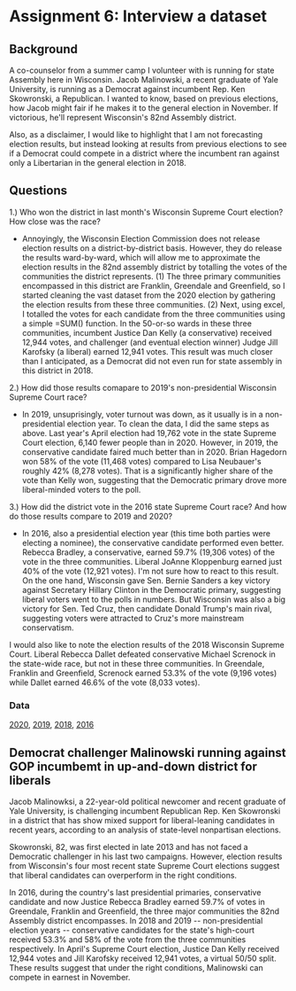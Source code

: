 # Assignment 6: Interview a dataset 

## Background 
A co-counselor from a summer camp I volunteer with is running for state Assembly here in Wisconsin. Jacob Malinowski, a recent graduate of Yale University, is running as a Democrat against incumbent Rep. Ken Skowronski, a Republican. I wanted to know, based on previous elections, how Jacob might fair if he makes it to the general election in November. If victorious, he'll represent Wisconsin's 82nd Assembly district. 

Also, as a disclaimer, I would like to highlight that I am not forecasting election results, but instead looking at results from previous elections to see if a Democrat could compete in a district where the incumbent ran against only a Libertarian in the general election in 2018.

## Questions

1.) Who won the district in last month's Wisconsin Supreme Court election? How close was the race?
* Annoyingly, the Wisconsin Election Commission does not release election results on a district-by-district basis. However, they do release the results ward-by-ward, which will allow me to approximate the election results in the 82nd assembly district by totalling the votes of the communities the district represents. (1) The three primary communities encompassed in this district are Franklin, Greendale and Greenfield, so I started cleaning the vast dataset from the 2020 election by gathering the election results from these three communities. (2) Next, using excel, I totalled the votes for each candidate from the three communities using a simple =SUM() function. In the 50-or-so wards in these three communities, incumbent Justice Dan Kelly (a conservative) received 12,944 votes, and challenger (and eventual election winner) Judge Jill Karofsky (a liberal) earned 12,941 votes. This result was much closer than I anticipated, as a Democrat did not even run for state assembly in this district in 2018.

2.) How did those results comapare to 2019's non-presidential Wisconsin Supreme Court race?
* In 2019, unsuprisingly, voter turnout was down, as it usually is in a non-presidential election year. To clean the data, I did the same steps as above. Last year's April election had 19,762 vote in the state Supreme Court election, 6,140 fewer people than in 2020. However, in 2019, the conservative candidate faired much better than in 2020. Brian Hagedorn won 58% of the vote (11,468 votes) compared to Lisa  Neubauer's roughly 42% (8,278 votes). That is a significantly higher share of the vote than Kelly won, suggesting that the Democratic primary drove more liberal-minded voters to the poll.  


3.) How did the district vote in the 2016 state Supreme Court race? And how do those results compare to 2019 and 2020?
* In 2016, also a presidential election year (this time both parties were electing a nominee), the conservative candidate performed even better. Rebecca Bradley, a conservative, earned 59.7% (19,306 votes) of the vote in the three communities. Liberal JoAnne Kloppenburg earned just 40% of the vote (12,921 votes). I'm not sure how to react to this result. On the one hand, Wisconsin gave Sen. Bernie Sanders a key victory against Secretary Hillary Clinton in the Democratic primary, suggesting liberal voters went to the polls in numbers. But Wisconsin was also a big victory for Sen. Ted Cruz, then candidate Donald Trump's main rival, suggesting voters were attracted to Cruz's more mainstream conservatism.

I would also like to note the election results of the 2018 Wisconsin Supreme Court. Liberal Rebecca Dallet defeated conservative Michael Screnock in the state-wide race, but not in these three communities. In Greendale, Franklin and Greenfield, Screnock earned 53.3% of the vote (9,196 votes) while Dallet earned 46.6% of the vote (8,033 votes).

### Data

[2020](https://github.com/jkelly9/digitalframeworks-spring2020/blob/master/2020%20WISC%20and%20totals.xlsx), [2019](https://github.com/jkelly9/digitalframeworks-spring2020/blob/master/2019%20WISC%20.xlsx), [2018](https://github.com/jkelly9/digitalframeworks-spring2020/blob/master/2018%20WISC.xlsx), [2016](https://github.com/jkelly9/digitalframeworks-spring2020/blob/master/2016%20WISC.xlsx)
 

## Democrat challenger Malinowski running against GOP incumbemt in up-and-down district for liberals

Jacob Malinowksi, a 22-year-old political newcomer and recent graduate of Yale University, is challenging incumbent Republican Rep. Ken Skowronski in a district that has show mixed support for liberal-leaning candidates in recent years, according to an analysis of state-level nonpartisan elections. 

Skowronski, 82,  was first elected in late 2013 and has not faced a Democratic challenger in his last two campaigns. However, election results from Wisconsin's four most recent state Supreme Court elections suggest that liberal candidates can overperform in the right conditions. 

In 2016, during the country's last presidential primaries, conservative candidate and now Justice Rebecca Bradley earned 59.7% of votes in Greendale, Franklin and Greenfield, the three major communities the 82nd Assembly district encompasses. In 2018 and 2019 -- non-presidential election years -- conservative candidates for the state's high-court received 53.3% and 58% of the vote from the three communities respectively. In April's Supreme Court election, Justice Dan Kelly received 12,944 votes and Jill Karofsky received 12,941 votes, a virtual 50/50 split. These results suggest that under the right conditions, Malinowski can compete in earnest in November. 

